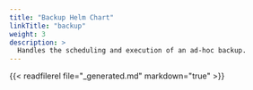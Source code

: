 ```yaml
---
title: "Backup Helm Chart"
linkTitle: "backup"
weight: 3
description: >
  Handles the scheduling and execution of an ad-hoc backup.
---
```


{{< readfilerel file="_generated.md" markdown="true" >}}
